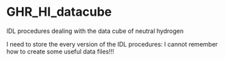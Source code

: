 # GHR_HI_datacube
IDL procedures dealing with the data cube of neutral hydrogen

I need to store the every version of the IDL procedures: I cannot remember how to create some useful data files!!!

